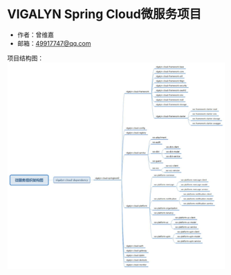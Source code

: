 # VIGALYN Spring Cloud微服务项目
- 作者：曾维嘉
- 邮箱：49917747@qq.com

项目结构图：
![Alt text](https://github.com/wind3/vigalyn-cloud/blob/master/VIGALYN-CLOUD-STRUCT.jpg "项目结构图")

